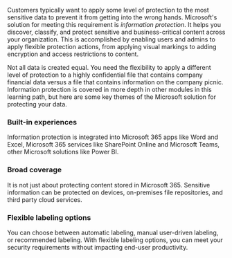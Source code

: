 Customers typically want to apply some level of protection to the most sensitive data to prevent it from getting into the wrong hands. Microsoft's solution for meeting this requirement is *information protection*. It helps you discover, classify, and protect sensitive and business-critical content across your organization. This is accomplished by enabling users and admins to apply flexible protection actions, from applying visual markings to adding encryption and access restrictions to content.

Not all data is created equal. You need the flexibility to apply a different level of protection to a highly confidential file that contains company financial data versus a file that contains information on the company picnic. Information protection is covered in more depth in other modules in this learning path, but here are some key themes of the Microsoft solution for protecting your data.

### Built-in experiences
Information protection is integrated into Microsoft 365 apps like Word and Excel, Microsoft 365 services like SharePoint Online and Microsoft Teams, other Microsoft solutions like Power BI.

### Broad coverage
It is not just about protecting content stored in Microsoft 365. Sensitive information can be protected on devices, on-premises file repositories, and third party cloud services.

### Flexible labeling options
You can choose between automatic labeling, manual user-driven labeling, or recommended labeling. With flexible labeling options, you can meet your security requirements without impacting end-user productivity.
